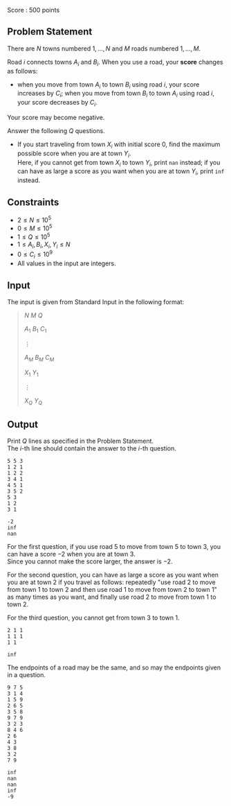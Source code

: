 Score : $500$ points

## Problem Statement

There are $N$ towns numbered $1,\ldots,N$ and $M$ roads numbered $1,\ldots,M$.

Road $i$ connects towns $A_i$ and $B_i$.  When you use a road, your **score** changes as follows:

- when you move from town $A_i$ to town $B_i$ using road $i$, your score increases by $C_i$; when you move from town $B_i$ to town $A_i$ using road $i$, your score decreases by $C_i$.

Your score may become negative.

Answer the following $Q$ questions.

- If you start traveling from town $X_i$ with initial score $0$, find the maximum possible score when you are at town $Y_i$.<br>
Here, if you cannot get from town $X_i$ to town $Y_i$, print `nan` instead; if you can have as large a score as you want when you are at town $Y_i$, print `inf` instead.

## Constraints

- $2\leq N \leq 10^5$
- $0\leq M \leq 10^5$
- $1\leq Q \leq 10^5$
- $1\leq A_i,B_i,X_i,Y_i \leq N$
- $0\leq C_i \leq 10^9$
- All values in the input are integers.

## Input

The input is given from Standard Input in the following format:

> $N$ $M$ $Q$
> 
> $A_1$ $B_1$ $C_1$
> 
> $\vdots$
> 
> $A_M$ $B_M$ $C_M$
> 
> $X_1$ $Y_1$
> 
> $\vdots$
> 
> $X_Q$ $Y_Q$

## Output

Print $Q$ lines as specified in the Problem Statement.<br>
The $i$-th line should contain the answer to the $i$-th question.

```input1
5 5 3
1 2 1
1 2 2
3 4 1
4 5 1
3 5 2
5 3
1 2
3 1
```

```output1
-2
inf
nan
```

For the first question, if you use road $5$ to move from town $5$ to town $3$, you can have a score $-2$ when you are at town $3$.<br>
Since you cannot make the score larger, the answer is $-2$.

For the second question, you can have as large a score as you want when you are at town $2$ if you travel as follows:
repeatedly "use road $2$ to move from town $1$ to town $2$ and then use road $1$ to move from town $2$ to town $1$" as many times as you want,
and finally use road $2$ to move from town $1$ to town $2$.

For the third question, you cannot get from town $3$ to town $1$.

```input2
2 1 1
1 1 1
1 1
```

```output2
inf
```

The endpoints of a road may be the same, and so may the endpoints given in a question.

```input3
9 7 5
3 1 4
1 5 9
2 6 5
3 5 8
9 7 9
3 2 3
8 4 6
2 6
4 3
3 8
3 2
7 9
```

```output3
inf
nan
nan
inf
-9
```